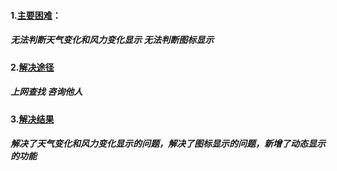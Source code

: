 #### 1.<u>主要困难</u>：

#####            无法判断天气变化和风力变化显示  无法判断图标显示

#### 2.<u>解决途径</u>

#####            上网查找 咨询他人  

#### 3.<u>解决结果</u> 

#####             解决了天气变化和风力变化显示的问题，解决了图标显示的问题，新增了动态显示的功能 

​     
